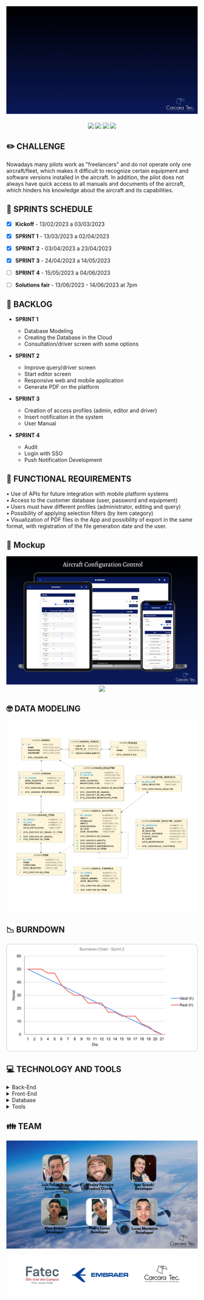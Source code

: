 <div align="center">
  <img src="https://github.com/CarcaraTec/Embraer/blob/636035078aec467e06fe8adb95ccd61343b47fad/Documents/images/Gif_acc.gif">
</div>

<h4 align="center"> 
 <a href="https://docs.oracle.com/en/java/"><img src = "https://img.shields.io/badge/java-%23ED8B00.svg?style=for-the-badge&logo=java&logoColor=white"/></a>
 <a href="https://spring.io/"><img src = "https://img.shields.io/badge/spring-%236DB33F.svg?style=for-the-badge&logo=spring&logoColor=white"/></a>
 <a href="https://vuejs.org/"><img src = "https://img.shields.io/badge/vuejs-%2335495e.svg?style=for-the-badge&logo=vuedotjs&logoColor=%234FC08D"/></a>
 <a href="https://www.oracle.com/br/"><img src = "https://img.shields.io/badge/Oracle-F80000?style=for-the-badge&logo=oracle&logoColor=black"/></a>
</h4>


## ✏️ **CHALLENGE**

Nowadays many pilots work as "freelancers" and do not operate only one aircraft/fleet, which makes it difficult to recognize certain equipment and software versions installed in the aircraft. In addition, the pilot does not always have quick access to all manuals and documents of the aircraft, which hinders his knowledge about the aircraft and its capabilities.

## 📅 **SPRINTS SCHEDULE**

- [x] **Kickoff** - 13/02/2023 a 03/03/2023

- [x] **SPRINT 1** - 13/03/2023 a 02/04/2023

- [x] **SPRINT 2** - 03/04/2023 a 23/04/2023

- [x] **SPRINT 3** - 24/04/2023 a 14/05/2023

- [ ] **SPRINT 4** - 15/05/2023 a 04/06/2023

- [ ] **Solutions fair** - 13/06/2023 - 14/06/2023 at 7pm



## 🎯 **BACKLOG**

* **SPRINT 1**
    * Database Modeling
    * Creating the Database in the Cloud
    * Consultation/driver screen with some options    

* **SPRINT 2**
   * Improve query/driver screen
   * Start editor screen
   * Responsive web and mobile application
   * Generate PDF on the platform  

* **SPRINT 3**
  * Creation of access profiles (admin, editor and driver)
  * Insert notification in the system
  * User Manual

* **SPRINT 4**
  * Audit
  * Login with SSO
  * Push Notification Development

## 📔 **FUNCTIONAL REQUIREMENTS**

 • Use of APIs for future integration with mobile platform systems <br> 
 • Access to the customer database (user, password and equipment) <br> 
 •	Users must have different profiles (administrator, editing and query) <br> 
 •	Possibility of applying selection filters (by item category) <br> 
 •	Visualization of PDF files in the App and possibility of export in the same format, with registration of the file generation date and the user. <br>


## 🎥 **Mockup**

<div align="center">
  <img src="https://github.com/CarcaraTec/Embraer/blob/636035078aec467e06fe8adb95ccd61343b47fad/Documents/images/mockup3%202.PNG">
  <img src="https://github.com/CarcaraTec/Embraer/blob/63dc37f7219bebdb97773a023a12e027c918d388/Documents/images/Mockup2.gif">
</div>


## 🤓 **DATA MODELING**
![modeling](https://github.com/CarcaraTec/Embraer/blob/c63fa5b7e03c3e15ab628656c1d6d73def4a4765/Database/Diagrama_embraer-23-05-14_18-54.png)

## 📉 **BURNDOWN**

![burndown](https://github.com/CarcaraTec/Embraer/blob/ce26c62391e44459d0ca6e7679d832bbcc67fa84/Documents/images/burdown.png)

## 💻 **TECHNOLOGY AND TOOLS**

<details>
<summary>Back-End</summary>

- `Java`
- `Spring boot`

</details>

<details>
<summary>Front-End</summary>

- `Vue`
</details>

<details>
<summary>Database</summary>

- `Oracle Autonomous Database`
</details>

<details>
<summary>Tools</summary>

- `Intellij`
- `Visual Studio code`

</details>

## 👪 **TEAM**

![team](https://github.com/CarcaraTec/Embraer/blob/8b3722a47c397ac5c7e77f9957fce580bacce68c/Documents/images/Team.png)

![logoparceria](https://github.com/CarcaraTec/Embraer/blob/9b4b5521fbbbe12d7fb0e050b68b0589fa078a8a/Documents/images/Logo_parceria.png)

